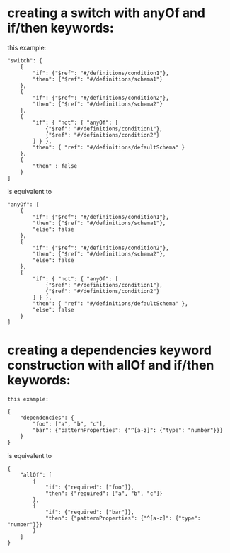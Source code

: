 # creating a switch with anyOf and if/then keywords:

this example:

    "switch": {
        {
            "if": {"$ref": "#/definitions/condition1"},
            "then": {"$ref": "#/definitions/schema1"}
        },
        {
            "if": {"$ref": "#/definitions/condition2"},
            "then": {"$ref": "#/definitions/schema2"} 
        },
        {
            "if": { "not": { "anyOf": [
                {"$ref": "#/definitions/condition1"},
                {"$ref": "#/definitions/condition2"}
            ] } },
            "then": { "ref": "#/definitions/defaultSchema" }            
        },
        {
            "then" : false
        }
    ]

is equivalent to




    "anyOf": [
        {
            "if": {"$ref": "#/definitions/condition1"},
            "then": {"$ref": "#/definitions/schema1"},
            "else": false
        },
        {
            "if": {"$ref": "#/definitions/condition2"},
            "then": {"$ref": "#/definitions/schema2"},
            "else": false
        },
        {
            "if": { "not": { "anyOf": [
                {"$ref": "#/definitions/condition1"},
                {"$ref": "#/definitions/condition2"}
            ] } },
            "then": { "ref": "#/definitions/defaultSchema" },
            "else": false
        }
    ]


# creating a dependencies keyword construction with allOf and if/then keywords:

    this example:

    {
        "dependencies": {
            "foo": ["a", "b", "c"],
            "bar": {"patternProperties": {"^[a-z]": {"type": "number"}}}
        }
    }

is equivalent to

    {
        "allOf": [
            {
                "if": {"required": ["foo"]},
                "then": {"required": ["a", "b", "c"]}
            },
            {
                "if": {"required": ["bar"]},
                "then": {"patternProperties": {"^[a-z]": {"type": "number"}}}
            }
        ]
    }



